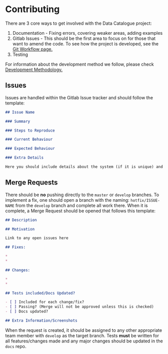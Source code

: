 # Contributing

There are 3 core ways to get involved with the Data Catalogue project:

1. Documentation - Fixing errors, covering weaker areas, adding examples
2. Gitlab Issues - This should be the first area to focus on for those that want to amend the code. To see how the project is developed, see the [Git Workflow page.](/./Devops/General/Development_Methodology/git_workflow.md)
3. Testing

For information about the development method we follow, please check [Development Methodology.](/./Devops/General/Development_Methodology/git_workflow.md)

## Issues

Issues are handled within the Gitlab Issue tracker and should follow the template:

```markdown
## Issue Name

### Summary

### Steps to Reproduce

### Current Behaviour

### Expected Behaviour

### Extra Details

Here you should include details about the system (if it is unique) and possible information about a fix (feel free to link to code where relevant). Screenshots/GIFs are also fine here.

```



## Merge Requests

There should be **no** pushing directly to the `master` or `develop` branches. To implement a fix, one should open a branch with the naming: `hotfix/ISSUE-NAME` from the `develop` branch and complete all work there. When it is complete, a Merge Request should be opened that follows this template:

```markdown
## Description

## Motivation 

Link to any open issues here

## Fixes:

* 
*  

## Changes:

* 
* 

## Tests included/Docs Updated?

- [ ] Included for each change/fix?
- [ ] Passing? (Merge will not be approved unless this is checked)
- [ ] Docs updated?

## Extra Information/Screenshots
```

When the request is created, it should be assigned to any other appropriate team member with `develop` as the target branch. Tests **must** be written for all features/changes made and any major changes should be updated in the `docs` repo.





